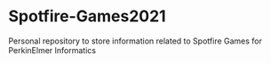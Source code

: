 # Spotfire-Games2021
Personal repository to store information related to Spotfire Games for PerkinElmer Informatics
